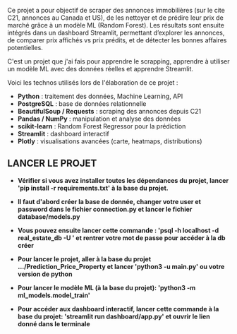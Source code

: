 Ce projet a pour objectif de scraper des annonces immobilières (sur le cite C21, annonces au Canada et US), de les nettoyer et de prédire leur prix de marché grâce à un modèle ML (Random Forest).
Les résultats sont ensuite intégrés dans un dashboard Streamlit, permettant d’explorer les annonces, de comparer prix affichés vs prix prédits, et de détecter les bonnes affaires potentielles.

C'est un projet que j'ai fais pour apprendre le scrapping, apprendre à utiliser un modèle ML avec des données réelles et apprendre Streamlit.

Voici les technos utilisés lors de l'élaboration de ce projet :
- **Python** : traitement des données, Machine Learning, API
- **PostgreSQL** : base de données relationnelle
- **BeautifulSoup / Requests** : scraping des annonces depuis C21
- **Pandas / NumPy** : manipulation et analyse des données
- **scikit-learn** : Random Forest Regressor pour la prédiction
- **Streamlit** : dashboard interactif
- **Plotly** : visualisations avancées (carte, heatmaps, distributions)

## LANCER LE PROJET 
- **Vérifier si vous avez installer toutes les dépendances du projet, lancer 'pip install -r requirements.txt' à la base du projet.**

- **Il faut d'abord créer la base de donnée, changer votre user et password dans le fichier connection.py et lancer le fichier database/models.py**
- **Vous pouvez ensuite lancer cette commande : 'psql -h localhost -d real_estate_db -U <user>' et rentrer votre mot de passe pour accéder à la db créer**
- **Pour lancer le projet, aller à la base du projet .../Prediction_Price_Property  et lancer 'python3 -u main.py' ou votre version de python**
- **Pour lancer le modèle ML (à la base du projet): 'python3 -m ml_models.model_train'**
- **Pour accéder aux dashboard interactif, lancer cette commande à la base du projet: 'streamlit run dashboard/app.py' et ouvrir le lien donné dans le terminale**